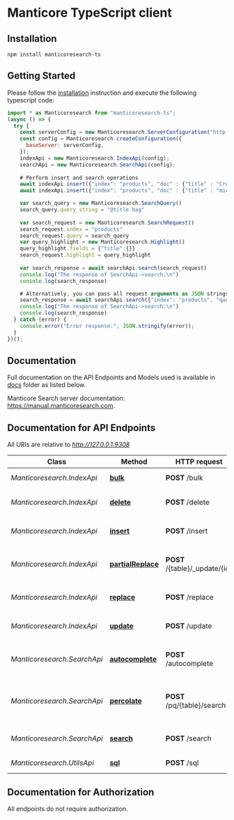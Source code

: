 # Manticore TypeScript client



## Installation

```shell
npm install manticoresearch-ts 
```

## Getting Started

Please follow the [installation](#installation) instruction and execute the following typescript code:

```javascript
import * as Manticoresearch from "manticoresearch-ts";
(async () => {
  try {
    const serverConfig = new Manticoresearch.ServerConfiguration("http://localhost:9308", {})
    const config = Manticoresearch.createConfiguration({
      baseServer: serverConfig,
    });
    indexApi = new Manticoresearch.IndexApi(config);
    searchApi = new Manticoresearch.SearchApi(config);
  
    # Perform insert and search operations
    await indexApi.insert({"index": "products", "doc" : {"title" : "Crossbody Bag with Tassel", "price" : 19.85}});
    await indexApi.insert({"index": "products", "doc" : {"title" : "microfiber sheet set", "price" : 19.99}});

    var search_query = new Manticoresearch.SearchQuery()
    search_query.query_string = "@title bag"
      
    var search_request = new Manticoresearch.SearchRequest()
    search_request.index = "products"
    search_request.query = search_query
    var query_highlight = new Manticoresearch.Highlight()
    query_highlight.fields = {"title":{}}
    search_request.highlight = query_highlight
  
    var search_response = await searchApi.search(search_request)
    console.log("The response of SearchApi->search:\n")    
    console.log(search_response)

    # Alternatively, you can pass all request arguments as JSON strings
    search_response = await searchApi.search({"index": "products", "query": {"query_string": "@title bag"}, "highlight": {"fields": ["title"]}});
    console.log("The response of SearchApi->search:\n")    
    console.log(search_response)
  } catch (error) {
    console.error("Error response:", JSON.stringify(error));
  }
})();
```

## Documentation

Full documentation on the API Endpoints and Models used is available in [docs](https://github.com/manticoresoftware/manticoresearch-typescript/tree/8.1.0/docs) folder as listed below.

Manticore Search server documentation: https://manual.manticoresearch.com.

## Documentation for API Endpoints

All URIs are relative to *http://127.0.0.1:9308*

Class | Method | HTTP request | Description
------------ | ------------- | ------------- | -------------
_Manticoresearch.IndexApi_ | [**bulk**](./IndexApi.md#bulk) | **POST** /bulk | Bulk table operations
_Manticoresearch.IndexApi_ | [**delete**](./IndexApi.md#delete) | **POST** /delete | Delete a document in a table
_Manticoresearch.IndexApi_ | [**insert**](./IndexApi.md#insert) | **POST** /insert | Create a new document in a table
_Manticoresearch.IndexApi_ | [**partialReplace**](./IndexApi.md#partialReplace) | **POST** /{table}/_update/{id} | Partially replaces a document in a table
_Manticoresearch.IndexApi_ | [**replace**](./IndexApi.md#replace) | **POST** /replace | Replace new document in a table
_Manticoresearch.IndexApi_ | [**update**](./IndexApi.md#update) | **POST** /update | Update a document in a table
_Manticoresearch.SearchApi_ | [**autocomplete**](./SearchApi.md#autocomplete) | **POST** /autocomplete | Performs an autocomplete search on a table
_Manticoresearch.SearchApi_ | [**percolate**](./SearchApi.md#percolate) | **POST** /pq/{table}/search | Perform reverse search on a percolate table
_Manticoresearch.SearchApi_ | [**search**](./SearchApi.md#search) | **POST** /search | Performs a search on a table
_Manticoresearch.UtilsApi_ | [**sql**](./UtilsApi.md#sql) | **POST** /sql | Perform SQL requests


## Documentation for Authorization

All endpoints do not require authorization.
